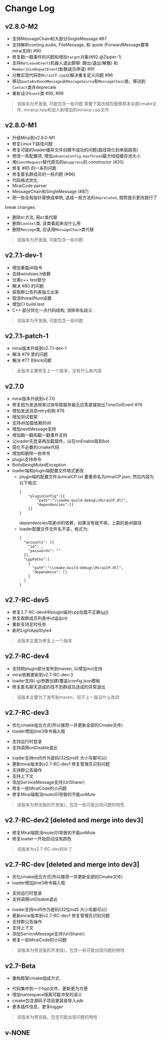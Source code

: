 # Change Log

## v2.8.0-M2

+ 支持MessageChain和大部分SingleMessage #87
+ 支持解析coming audio, FileMessage, 和 quote (ForwardMessage要等mirai支持) #90
+ 修复戳一戳事件的问题和增加`target`对象(#92 @Zipper-1)
+ 支持`BotLeaveEvent`(机器人退出群聊: 踢出/退出/解散) 和 `MemberJoinRequetEvent`(新群成员申请) #91
+ 分散实现代码到`MiraiCP.cpp`以解决重复定义问题 #96
+ 移动`quoteAndSendMessage`从`MessageSource`和`MessageChain`类，移动到`Contact`类并deprecate
+ 重新设计`Event`类 #95, #99

> 该版本为开发版, 可能包含一些问题
> 需要下载压缩包替换原本全部cmake文件, miraicp.hpp和加入新增加的miraicp.cpp文件

## v2.8.0-M1

+ 升级Mirai到v2.8.0-M1
+ 修复Linux下路径问题
+ 修复可能的loader缓存文件创建不成功的问题(路径简化到单层路径)
+ 修改一些配置项, 增加`advanceConfig.maxThread`最大线程缓存池大小
+ 用`EventRequest`替代原先的`@suppress`的 constructor (#20)
+ 修复 #85 的一系列问题
+ 修复匿名群成员的一些问题 (#86)
+ 代码格式优化
+ MiraiCode parser
+ MessageChain和SingleMessage (#87)
+ 把一些全局指针替换成单例, 造成一些方法的`deprecated`, 按照提示更改就行了

break changes:
+ 删除`At`方法, 用`At`类代替
+ 删除`Context`类, 该类看起来没什么用
+ 删除`Message`类, 应该用`MessageChain`类代替

> 该版本为开发版, 可能包含一些问题

## v2.7.1-dev-1

+ 增加重载dll指令
+ 去掉windows.h依赖
+ 分离c++ test部分
+ 解决 #80 的问题
+ 获取群公告列表独立出来
+ 取消threadNum设置
+ 增加CI build test
+ C++ 部分优化一点代码结构, 消除命名歧义

> 该版本为开发版, 可能包含一些问题

## v2.7.1-patch-1

+ mirai版本升级到v2.7.1-dev-1
+ 解决 #79 里的问题
+ 解决 #77 的kick问题

> 此版本主要修复上一个版本，没有什么新内容

## v2.7.0

+ mirai版本升级到v2.7.0
+ 修复因为发送频率过快导致服务器无应答直接抛出TimeOutEvent #76
+ 增加发送消息retry机制 #76
+ 增加测试框架
+ 支持dll加载依赖的dll
+ 增加nextMessage支持
+ 增加戳一戳和戳一戳事件支持
+ 让loader先登录再加载插件，以在onEnable取到bot
+ 简化不必要的cmake代码
+ 增加和删除一些命令
+ plugin支持命令
+ BotIsBeingMutedException
+ loader端和plugin端配置文件格式更改
	+ 	plugin端的配置文件从miraiCP.txt 要重命名为miraiCP.json, 然后内容为以下格式:
		```
		{
			"pluginConfig":[{
				"path":"\\cmake-build-debug\\MiraiCP.dll",
				"dependencies":[]
			}]
		}
		```
		dependencies项是dll的依赖，如果没有就不填，上面的是dll路径
	+ 	loader配置文件文件名不变，格式为:
		```
		{
		  "accounts": [{
			"id": ,
			"passwords": ""
		  }],
		  "cppPaths":[
			{
			  "path":"\\cmake-build-debug\\MiraiCP.dll",
			  "dependence": []
			}
		  ]
		}
		```


## v2.7-RC-dev5

+ 修复2.7-RC-dev4中plugin端对cpp加载不正确([url](https://mirai.mamoe.net/topic/488/%E5%B0%8F%E7%99%BD%E6%B1%82%E6%95%91-mirai_cp%E6%8F%92%E4%BB%B6%E5%9C%A8mcl%E4%B8%8A%E6%94%B6%E5%88%B0%E6%B6%88%E6%81%AF%E5%B0%B1%E6%8A%A5%E9%94%99))
+ 修复取群成员列表中id溢出int
+ 重新支持定时任务
+ 新的LightAppStyle4

> 该版本主要为修复上一个版本

## v2.7-RC-dev4

+ 支持把plugin部分发布到maven, 以增加mcl支持
+ mirai依赖更新到v2.7-RC-dev-3
+ loader支持(-g)参数创建(覆盖)config.json模板
+ 修复匿名聊天造成的找不到群成员造成的异常退出

> 该版本主要为了发布到maven，较于上一版没什么改动

## v2.7-RC-dev3

+ 优化cmake组合方式(所以推荐一并更新全部的Cmake文件)
+ loader增加jline3命令输入框
 - 支持运行时登录
 - 支持调用onDisable退出
+ loader支持md5作为密码(32位md5 大小写都可以)
+ 更新mirai版本到v2.7-RC-dev1 修复管理员识别问题
+ 支持群公告操作
+ 支持上下文
+ 添加ServiceMessage支持(UrlSharer)
+ 修复一些MiraiCode的小问题
+ 修复Mirai端取消mute(0)导致的不能unMute

> 该版本为预览版的开发版(，包含一些可能出现问题的特性

## v2.7-RC-dev2 [deleted and merge into dev3]

+ 修复Mirai端取消mute(0)导致的不能unMute
+ 修复loader一开始启动没有颜色

> 该版本为v2.7-RC-dev的补丁

## v2.7-RC-dev [deleted and merge into dev3]

+ 优化cmake组合方式(所以推荐一并更新全部的Cmake文件)
+ loader增加jline3命令输入框
 - 支持运行时登录
 - 支持调用onDisable退出
+ loader支持md5作为密码(32位md5 大小写都可以)
+ 更新mirai版本到v2.7-RC-dev1 修复管理员识别问题
+ 支持群公告操作
+ 支持上下文
+ 添加ServiceMessage支持(UrlSharer)
+ 修复一些MiraiCode的小问题

> 该版本为预览版的开发版(，包含一些可能出现问题的特性

## v2.7-Beta

+ 重构框架cmake组成方式
 - 代码集中到一个hpp文件，更新更为方便
 - 增加namespace隔离可能冲突的语义
 - cmake包含源码子项目更容易导入sdk
 - 更多插件信息，更多logger

> 该版本为预览版，包含可能出现问题的特性

## v-NONE
